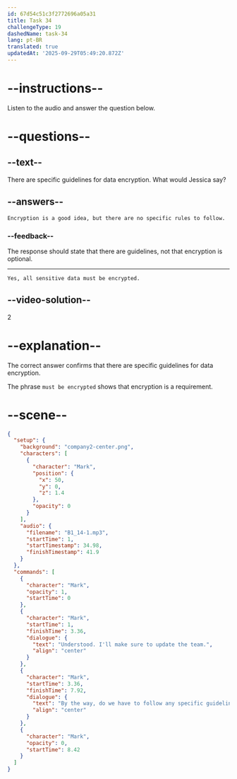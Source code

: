 ```yaml
---
id: 67d54c51c3f2772696a05a31
title: Task 34
challengeType: 19
dashedName: task-34
lang: pt-BR
translated: true
updatedAt: '2025-09-29T05:49:20.872Z'
---
```


<!-- (audio) Mark: Understood. I'll make sure to update the team. By the way, do we have to follow any specific guidelines for data encryption? -->

<!-- SPEAKING -->

# --instructions--

Listen to the audio and answer the question below.

# --questions--

## --text--

There are specific guidelines for data encryption. What would Jessica say?

## --answers--

`Encryption is a good idea, but there are no specific rules to follow.`

### --feedback--

The response should state that there are guidelines, not that encryption is optional.

---

`Yes, all sensitive data must be encrypted.`

## --video-solution--

2

# --explanation--

The correct answer confirms that there are specific guidelines for data encryption.

The phrase `must be encrypted` shows that encryption is a requirement.

# --scene--

```json
{
  "setup": {
    "background": "company2-center.png",
    "characters": [
      {
        "character": "Mark",
        "position": {
          "x": 50,
          "y": 0,
          "z": 1.4
        },
        "opacity": 0
      }
    ],
    "audio": {
      "filename": "B1_14-1.mp3",
      "startTime": 1,
      "startTimestamp": 34.98,
      "finishTimestamp": 41.9
    }
  },
  "commands": [
    {
      "character": "Mark",
      "opacity": 1,
      "startTime": 0
    },
    {
      "character": "Mark",
      "startTime": 1,
      "finishTime": 3.36,
      "dialogue": {
        "text": "Understood. I'll make sure to update the team.",
        "align": "center"
      }
    },
    {
      "character": "Mark",
      "startTime": 3.36,
      "finishTime": 7.92,
      "dialogue": {
        "text": "By the way, do we have to follow any specific guidelines for data encryption?",
        "align": "center"
      }
    },
    {
      "character": "Mark",
      "opacity": 0,
      "startTime": 8.42
    }
  ]
}
```
